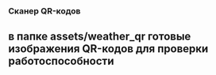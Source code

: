 ### Сканер QR-кодов

## в папке assets/weather_qr готовые изображения QR-кодов для проверки работоспособности
